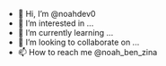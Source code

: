 - 👋 Hi, I’m @noahdev0
- 👀 I’m interested in ...
- 🌱 I’m currently learning ...
- 💞️ I’m looking to collaborate on ...
- 📫 How to reach me @noah_ben_zina

<!---
noahdev0/noahdev0 is a ✨ special ✨ repository because its `README.md` (this file) appears on your GitHub profile.
You can click the Preview link to take a look at your changes.
--->
